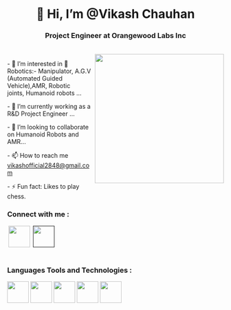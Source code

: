 <h1 align="center">👋 Hi, I’m @Vikash Chauhan</h1>
<h3 align="center">Project Engineer at Orangewood Labs Inc</h3>
<br>
<img align="right" src="https://camo.githubusercontent.com/7458cd47cc3517598ceaaf72ca2e26618b590d65edeb27a05a8be70c03e41598/68747470733a2f2f7777772e7665726f706f6f6c2e636f6d2f77702d636f6e74656e742f75706c6f6164732f323032322f30352f64616e63696e672d726f626f742d322e676966" height="300px" width="300px">
  <div align="left">
      <p>- 👀 I’m interested in 🤖 Robotics:- Manipulator, A.G.V (Automated Guided Vehicle),AMR, Robotic joints, Humanoid robots ...</p>
      <p>- 🌱 I’m currently working as a R&D Project Engineer ...</p>
      <p>- 💞️ I’m looking to collaborate on Humanoid Robots and AMR...</p>
      <p>- 📫 How to reach me <a href="vikashofficial2848@gmail.com">vikashofficial2848@gmail.com</a></p>
      <p>- ⚡ Fun fact: Likes to play chess.</p>
  </div>
  
<div class=""> 
  <h3>Connect with me :</h3>
  <a href="https://www.linkedin.com/in/vikashofficial2848?lipi=urn%3Ali%3Apage%3Ad_flagship3_profile_view_base_contact_details%3BVLIjkvo8Qd2XB4gyZXRvEg%3D%3D" style="margin: 3px;"><img src="https://github.com/user-attachments/assets/69add5a1-8059-4853-8bd1-b1a22b65319f" width="50px"></a>
  <a href="" margin="3px"><img src="https://github.com/user-attachments/assets/4b6db468-7866-4364-ba6e-15159b615856" width="50px"></a>
</div>


<br>
<div class=""> 
  <h3>Languages Tools and Technologies :</h3>
  <div class="img2" align="left"><img src="" width="50px">
    <img src="https://github.com/user-attachments/assets/eff527ec-7594-404d-900a-32dd47a32659" width="50px" margin="6px" padd>
    <img src="https://github.com/user-attachments/assets/cb81f931-09a2-482a-b192-ac23a75e7526" width="50px" height="50px" margin="6px">
    <img src="https://github.com/user-attachments/assets/121133c0-0935-4f3a-823a-f8b9b48a5b05" width="50px" margin="6px">
    <img src="https://github.com/user-attachments/assets/f06272b3-8825-4590-b114-fbc3be52c0b6" width="50px" margin="6px">
  </div>
</div>

<!---
vikas7067/vikas7067 is a ✨ special ✨ repository because its `README.md` (this file) appears on your GitHub profile.
You can click the Preview link to take a look at your changes.
--->
